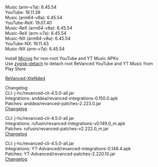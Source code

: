 Music (arm-v7a): 6.45.54  
YouTube: 19.11.38  
Music (arm64-v8a): 6.45.54  
YouTube-ReX: 19.07.40  
Music-ReX (arm64-v8a): 6.45.54  
Music-ReX (arm-v7a): 6.45.54  
Music-NX (arm64-v8a): 6.45.54  
YouTube-NX: 19.11.43  
Music-NX (arm-v7a): 6.45.54  

Install [Microg](https://github.com/ReVanced/GmsCore/releases) for non-root YouTube and YT Music APKs  
Use [zygisk-detach](https://github.com/j-hc/zygisk-detach) to detach root ReVanced YouTube and YT Music from Play Store  

[ReVanced-XteNded](https://github.com/smmahbubhossain/ReVanced-XteNded)  

Changelog:  
CLI: j-hc/revanced-cli-4.5.0-all.jar  
Integrations: anddea/revanced-integrations-0.150.0.apk  
Patches: anddea/revanced-patches-2.223.0.jar  
[Changelog](https://github.com/anddea/revanced-patches/releases/tag/v2.223.0)

CLI: j-hc/revanced-cli-4.5.0-all.jar  
Integrations: rufusin/revanced-integrations-v0.149.0_m.apk  
Patches: rufusin/revanced-patches-v2.222.0_m.jar  
[Changelog](https://github.com/rufusin/revanced-patches/releases/tag/vv2.222.0_m)

CLI: j-hc/revanced-cli-4.5.0-all.jar  
Integrations: YT-Advanced/revanced-integrations-0.148.4.apk  
Patches: YT-Advanced/revanced-patches-2.220.10.jar  
[Changelog](https://github.com/YT-Advanced/ReX-patches/releases/tag/v2.220.10)  
